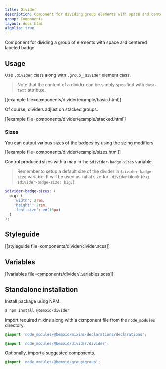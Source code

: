 ```yaml
---
title: Divider
description: Component for dividing group elements with space and centered, labeled badge.
group: Components
layout: docs.html
algolia: true
---
```


Component for dividing a group of elements with space and centered labeled badge.

## Usage

Use `.divider` class along with `.group__divider` element class.

> Note that the content of a divider can be simply specified with `data-text` attribute.

[[example file=components/divider/example/basic.html]]

Of course, dividers adjust on stacked groups.

[[example file=components/divider/example/stacked.html]]

### Sizes

You can output various sizes of the badges by using the sizing modifiers.

[[example file=components/divider/example/sizes.html]]

Control produced sizes with a map in the `$divider-badge-sizes` variable.

> Remember to setup a default size of the divider in `$divider-badge-size` variable. It will be used as initial size for `.divider` block (e.g. `$divider-badge-size: big;`).

```scss
$divider-badge-sizes: (
  big: (
    'width': 2rem,
    'height': 2rem,
    'font-size': em(16px)
  )
);
```

## Styleguide

[[styleguide file=components/divider/divider.scss]]

## Variables

[[variables file=components/divider/_variables.scss]]

## Standalone installation

Install package using NPM.

```bash
$ npm install @bemoid/divider
```

Import required mixins along with a component file from the `node_modules` directory.

```scss
@import 'node_modules/@bemoid/mixins-declarations/declarations';

@import 'node_modules/@bemoid/divider/divider';
```

Optionally, import a suggested components.

```scss
@import 'node_modules/@bemoid/group/group';
```
